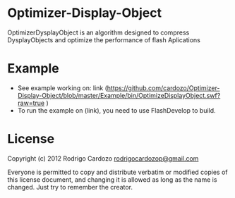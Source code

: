 Optimizer-Display-Object
========================

OptimizerDysplayObject is an algorithm designed to compress DysplayObjects and optimize the performance of flash Aplications

Example
========================
- See example working on: link (https://github.com/cardozo/Optimizer-Display-Object/blob/master/Example/bin/OptimizeDisplayObject.swf?raw=true  )
- To run the example on (link), you need to use FlashDevelop to build.


License
========================
Copyright (c) 2012 Rodrigo Cardozo <rodrigocardozop@gmail.com>

Everyone is permitted to copy and distribute verbatim or modified 
copies of this license document, and changing it is allowed as long 
as the name is changed. Just try to remember the creator.